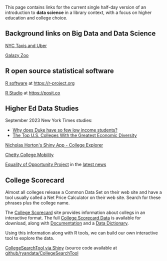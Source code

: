 This page contains links for the current single half-day version of an introduction to **data science** in a library context, with a focus on higher education and college choice.

## Background links on Big Data and Data Science

[NYC Taxis and Uber](https://www.r-bloggers.com/analyzing-1-1-billion-nyc-taxi-and-uber-trips-with-a-vengeance/)

[Galazy Zoo](https://www.galaxyzoo.org)

## R open source statistical software

[R software](https://r-project.org) at https://r-project.org

[R Studio](https://posit.co) at https://posit.co

## Higher Ed Data Studies

September 2023 New York Times studies:

- [Why does Duke have so few low income students?](https://www.nytimes.com/interactive/2023/09/07/magazine/duke-economic-diversity.html)
- [The Top U.S. Colleges With the Greatest Economic Diversity](https://www.nytimes.com/interactive/2023/09/07/magazine/college-access-index.html)

[Nicholas Horton's Shiny App - College Explorer]( https://r.amherst.edu/apps/nhorton/collegescorecard2b/)

[Chetty College Mobility]( https://www.nytimes.com/interactive/projects/college-mobility/)

[Equality of Opportunity Project](http://www.equality-of-opportunity.org/college/) in the [latest news](https://www.nytimes.com/interactive/2023/07/24/upshot/ivy-league-elite-college-admissions.html)


## College Scorecard

Almost all colleges release a Common Data Set on their web site and have a tool usually called a Net Price Calculator on their web site.  Search for these phrases plus the college name.

The [College Scorecard](https://collegescorecard.ed.gov/) site provides information about collegs in an interactive format. The full [College Scorecard Data](https://collegescorecard.ed.gov/data/) is available for download, along with [Documentation](https://collegescorecard.ed.gov/assets/InstitutionDataDocumentation.pdf) and a [Data Dictionary](https://collegescorecard.ed.gov/assets/CollegeScorecardDataDictionary.xlsx).

Using this information along with R tools, we can build our own interactive tool to explore the data.

[CollegeSearchTool via Shiny](https://ryandata.shinyapps.io/CollegeSearchTool)  (source code available at [github/ryandata/CollegeSearchTool](https://github.com/ryandata/CollegeSearchTool)

<!--- (https://shiny.ryanwomack.com:3838/CollegeSearchTool) ---
